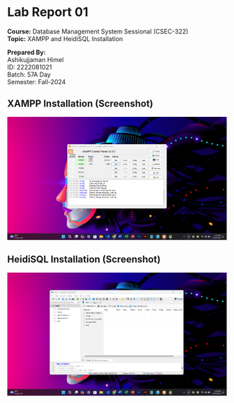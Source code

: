 # Lab Report 01
**Course:** Database Management System Sessional (CSEC-322)<br />
**Topic:** XAMPP and HeidiSQL Installation<br />

**Prepared By:**<br />
Ashikujjaman Himel<br />
ID: 2222081021<br />
Batch: 57A Day<br />
Semester: Fall-2024<br />

## XAMPP Installation (Screenshot)
![XAMPP](images/xampp.png)

## HeidiSQL Installation (Screenshot)
![HeidiSQL](images/HeidiSQL.png)